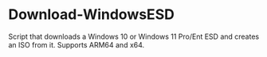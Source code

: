 # Download-WindowsESD
Script that downloads a Windows 10 or Windows 11 Pro/Ent ESD and creates an ISO from it.  Supports ARM64 and x64.
